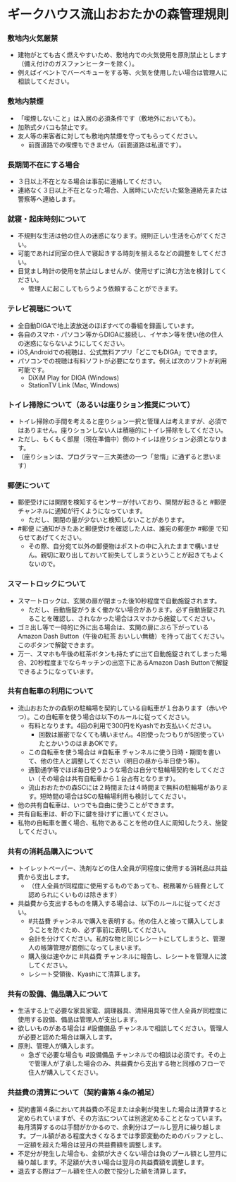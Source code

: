 # ギークハウス流山おおたかの森管理規則

### 敷地内火気厳禁
* 建物がとても古く燃えやすいため、敷地内での火気使用を原則禁止とします（備え付けのガスファンヒーターを除く）。
* 例えばイベントでバーベキューをする等、火気を使用したい場合は管理人に相談してください。

### 敷地内禁煙
* 「喫煙しないこと」は入居の必須条件です（敷地外においても）。
* 加熱式タバコも禁止です。
* 友人等の来客者に対しても敷地内禁煙を守ってもらってください。
  * 前面道路での喫煙もできません（前面道路は私道です）。

### 長期間不在にする場合
* ３日以上不在となる場合は事前に連絡してください。
* 連絡なく３日以上不在となった場合、入居時にいただいた緊急連絡先または警察等へ連絡します。

### 就寝・起床時刻について
* 不規則な生活は他の住人の迷惑になります。規則正しい生活を心がてください。
* 可能であれば同室の住人で寝起きする時刻を揃えるなどの調整をしてください。
* 目覚まし時計の使用を禁止はしませんが、使用せずに済む方法を検討してください。
  * 管理人に起こしてもらうよう依頼することができます。

### テレビ視聴について
* 全自動DIGAで地上波放送のほぼすべての番組を録画しています。
* 各自のスマホ・パソコン等からDIGAに接続し、イヤホン等を使い他の住人の迷惑にならないようにしてください。
* iOS,Androidでの視聴は、公式無料アプリ「どこでもDIGA」でできます。
* パソコンでの視聴は有料ソフトが必要になります。例えば次のソフトが利用可能です。
  * DiXiM Play for DIGA (Windows)
  * StationTV Link (Mac, Windows)

### トイレ掃除について（あるいは座りション推奨について）
* トイレ掃除の手間を考えると座りション一択と管理人は考えますが、必須ではありません。座りションしない人は積極的にトイレ掃除をしてください。
* ただし、もくもく部屋（現在準備中）側のトイレは座りション必須となります。
* （座りションは、プログラマー三大美徳の一つ「怠惰」に通ずると思います）

### 郵便について
* 郵便受けには開閉を検知するセンサーが付いており、開閉が起きると #郵便 チャンネルに通知が行くようになっています。
  * ただし、開閉の量が少ないと検知しないことがあります。
* #郵便 に通知がきたあと郵便受けを確認した人は、誰宛の郵便か #郵便 で知らせてあげてください。
  * その際、自分宛て以外の郵便物はポストの中に入れたままで構いません。親切に取り出しておいて紛失してしまうということが起きてもよくないので。

### スマートロックについて
* スマートロックは、玄関の扉が閉まった後10秒程度で自動施錠されます。
  * ただし、自動施錠がうまく働かない場合があります。必ず自動施錠されることを確認し、されなかった場合はスマホから施錠してください。
* ゴミ出し等で一時的に外に出る場合は、玄関の扉にぶら下がっているAmazon Dash Button（午後の紅茶 おいしい無糖）を持って出てください。このボタンで解錠できます。
* 万一、スマホも午後の紅茶ボタンも持たずに出て自動施錠されてしまった場合、20秒程度までならキッチンの出窓下にあるAmazon Dash Buttonで解錠できるようになっています。

### 共有自転車の利用について
* 流山おおたかの森駅の駐輪場を契約している自転車が１台あります（赤いやつ）。この自転車を使う場合は以下のルールに従ってください。
  * 有料となります。4回の利用で300円をKyashでお支払いください。
    * 回数は厳密でなくても構いません。4回使ったつもりが5回使っていたとかいうのはまあOKです。
  * この自転車を使う場合は #自転車 チャンネルに使う日時・期間を書いて、他の住人と調整してください（明日の昼から半日使う等）。
  * 通勤通学等でほぼ毎日使うような場合は自分で駐輪場契約をしてください（その場合は共有自転車から１台占有となります）。
  * 流山おおたかの森SCには２時間または４時間まで無料の駐輪場があります。短時間の場合はSCの駐輪場利用も検討してください。
* 他の共有自転車は、いつでも自由に使うことができます。
* 共有自転車は、軒の下に鍵を掛けずに置いてください。
* 私物の自転車を置く場合、私物であることを他の住人に周知したうえ、施錠してください。

### 共有の消耗品購入について
* トイレットペーパー、洗剤などの住人全員が同程度に使用する消耗品は共益費から支出します。
  * （住人全員が同程度に使用するものであっても、税務署から経費として認められにくいものは除きます）
* 共益費から支出するものを購入する場合は、以下のルールに従ってください。
  * #共益費 チャンネルで購入を表明する。他の住人と被って購入してしまうことを防ぐため、必ず事前に表明してください。
  * 会計を分けてください。私的な物と同じレシートにしてしまうと、管理人の帳簿管理が面倒になってしまいます。
  * 購入後は速やかに #共益費 チャンネルに報告し、レシートを管理人に渡してください。
  * レシート受領後、Kyashにて清算します。

### 共有の設備、備品購入について
* 生活する上で必要な家具家電、調理器具、清掃用具等で住人全員が同程度に使用する設備、備品は管理人が支出します。
* 欲しいものがある場合は #設備備品 チャンネルで相談してください。管理人が必要と認めた場合は購入します。
* 原則、管理人が購入します。
  * 急ぎで必要な場合も #設備備品 チャンネルでの相談は必須です。その上で管理人が了承した場合のみ、共益費から支出する物と同様のフローで住人が購入してください。

### 共益費の清算について（契約書第４条の補足）
* 契約書第４条において共益費の不足または余剰が発生した場合は清算すると定められていますが、その方法については別途定めることとなっています。毎月清算するのは手間がかかるので、余剰分はプールし翌月に繰り越します。プール額がある程度大きくなるまでは季節変動のためのバッファとし、一定額を超えた場合は翌月の共益費額を調整します。
* 不足分が発生した場合も、金額が大きくない場合は負のプール額とし翌月に繰り越します。不足額が大きい場合は翌月の共益費額を調整します。
* 退去する際はプール額を住人の数で按分した額を清算します。
